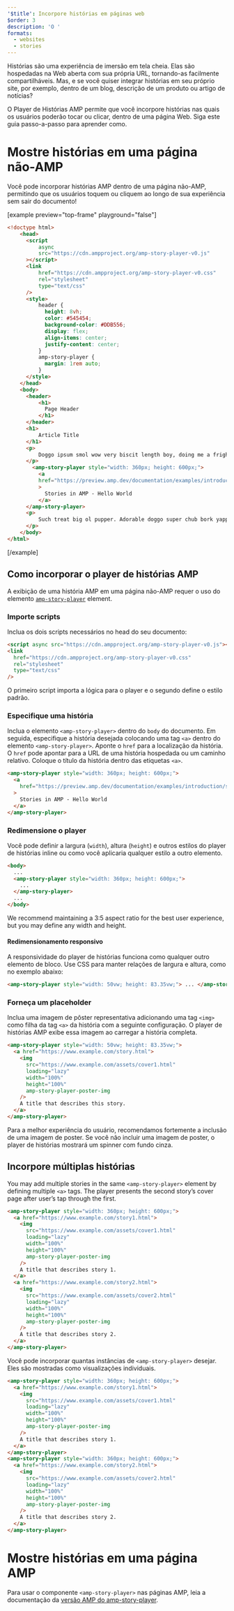 ```yaml
---
'$title': Incorpore histórias em páginas web
$order: 3
description: 'O '
formats:
  - websites
  - stories
---
```


Histórias são uma experiência de imersão em tela cheia. Elas são hospedadas na Web aberta com sua própria URL, tornando-as facilmente compartilháveis. Mas, e se você quiser integrar histórias em seu próprio site, por exemplo, dentro de um blog, descrição de um produto ou artigo de notícias?

O Player de Histórias AMP permite que você incorpore histórias nas quais os usuários poderão tocar ou clicar, dentro de uma página Web. Siga este guia passo-a-passo para aprender como.

# Mostre histórias em uma página não-AMP

Você pode incorporar histórias AMP dentro de uma página não-AMP, permitindo que os usuários toquem ou cliquem ao longo de sua experiência sem sair do documento!

[example preview="top-frame" playground="false"]

```html
<!doctype html>
    <head>
      <script
          async
          src="https://cdn.ampproject.org/amp-story-player-v0.js"
      ></script>
      <link
          href="https://cdn.ampproject.org/amp-story-player-v0.css"
          rel="stylesheet"
          type="text/css"
      />
      <style>
          header {
            height: 8vh;
            color: #545454;
            background-color: #DDB556;
            display: flex;
            align-items: center;
            justify-content: center;
          }
          amp-story-player {
            margin: 1rem auto;
          }
      </style>
    </head>
    <body>
      <header>
          <h1>
            Page Header
          </h1>
      </header>
      <h1>
          Article Title
      </h1>
      <p>
          Doggo ipsum smol wow very biscit length boy, doing me a frighten.  Borking doggo doggo heckin dat tungg tho, heckin good boys. Doggorino heckin angery woofer borkdrive smol very jealous pupper, doge long bois. Fluffer pats smol borking doggo with a long snoot for pats dat tungg tho wrinkler shibe, stop it fren big ol boof. Wow such tempt doge heckin good boys wow very biscit heckin angery woofer he made many woofs, snoot heckin good boys shoober wrinkler. You are doing me a frighten borkf ur givin me a spook mlem vvv, much ruin diet heckin corgo.
      </p>
        <amp-story-player style="width: 360px; height: 600px;">
          <a
          href="https://preview.amp.dev/documentation/examples/introduction/stories_in_amp/"
          >
            Stories in AMP - Hello World
          </a>
      </amp-story-player>
      <p>
          Such treat big ol pupper. Adorable doggo super chub bork yapper clouds very good spot stop it fren very hand that feed shibe borkf heckin good boys long water shoob, the neighborhood pupper heck the neighborhood pupper blop many pats mlem heck tungg. noodle horse. Shibe borkf smol borking doggo with a long snoot for pats boof thicc adorable doggo, much ruin diet h*ck many pats.
      </p>
    </body>
</html>
```

[/example]

## Como incorporar o player de histórias AMP

A exibição de uma história AMP em uma página não-AMP requer o uso do elemento [`amp-story-player`](https://github.com/ampproject/amphtml/blob/master/spec/amp-story-player.md) element.

### Importe scripts

Inclua os dois scripts necessários no head do seu documento:

```html
<script async src="https://cdn.ampproject.org/amp-story-player-v0.js"></script>
<link
  href="https://cdn.ampproject.org/amp-story-player-v0.css"
  rel="stylesheet"
  type="text/css"
/>
```

O primeiro script importa a lógica para o player e o segundo define o estilo padrão.

### Especifique uma história

Inclua o elemento `<amp-story-player>` dentro do `body` do documento. Em seguida, especifique a história desejada colocando uma tag `<a>` dentro do elemento `<amp-story-player>`. Aponte o `href` para a localização da história. O `href` pode apontar para a URL de uma história hospedada ou um caminho relativo. Coloque o título da história dentro das etiquetas `<a>`.

```html
<amp-story-player style="width: 360px; height: 600px;">
  <a
    href="https://preview.amp.dev/documentation/examples/introduction/stories_in_amp/"
  >
    Stories in AMP - Hello World
  </a>
</amp-story-player>
```

### Redimensione o player

Você pode definir a largura (`width`), altura (`height`) e outros estilos do player de histórias inline ou como você aplicaria qualquer estilo a outro elemento.

```html
<body>
  ...
  <amp-story-player style="width: 360px; height: 600px;">
    ...
  </amp-story-player>
  ...
</body>
```

We recommend maintaining a 3:5 aspect ratio for the best user experience, but you may define any width and height.

#### Redimensionamento responsivo

A responsividade do player de histórias funciona como qualquer outro elemento de bloco. Use CSS para manter relações de largura e altura, como no exemplo abaixo:

```html
<amp-story-player style="width: 50vw; height: 83.35vw;"> ... </amp-story-player>
```

### Forneça um placeholder

Inclua uma imagem de pôster representativa adicionando uma tag `<img>` como filha da tag `<a>` da história com a seguinte configuração. O player de histórias AMP exibe essa imagem ao carregar a história completa.

```html
<amp-story-player style="width: 50vw; height: 83.35vw;">
  <a href="https://www.example.com/story.html">
    <img
      src="https://www.example.com/assets/cover1.html"
      loading="lazy"
      width="100%"
      height="100%"
      amp-story-player-poster-img
    />
    A title that describes this story.
  </a>
</amp-story-player>
```

Para a melhor experiência do usuário, recomendamos fortemente a inclusão de uma imagem de poster. Se você não incluir uma imagem de poster, o player de histórias mostrará um spinner com fundo cinza.

## Incorpore múltiplas histórias

You may add multiple stories in the same `<amp-story-player>` element by defining multiple `<a>` tags. The player presents the second story’s cover page after user’s tap through the first.

```html
<amp-story-player style="width: 360px; height: 600px;">
  <a href="https://www.example.com/story1.html">
    <img
      src="https://www.example.com/assets/cover1.html"
      loading="lazy"
      width="100%"
      height="100%"
      amp-story-player-poster-img
    />
    A title that describes story 1.
  </a>
  <a href="https://www.example.com/story2.html">
    <img
      src="https://www.example.com/assets/cover2.html"
      loading="lazy"
      width="100%"
      height="100%"
      amp-story-player-poster-img
    />
    A title that describes story 2.
  </a>
</amp-story-player>
```

Você pode incorporar quantas instâncias de `<amp-story-player>` desejar. Eles são mostradas como visualizações individuais.

```html
<amp-story-player style="width: 360px; height: 600px;">
  <a href="https://www.example.com/story1.html">
    <img
      src="https://www.example.com/assets/cover1.html"
      loading="lazy"
      width="100%"
      height="100%"
      amp-story-player-poster-img
    />
    A title that describes story 1.
  </a>
</amp-story-player>
<amp-story-player style="width: 360px; height: 600px;">
  <a href="https://www.example.com/story2.html">
    <img
      src="https://www.example.com/assets/cover2.html"
      loading="lazy"
      width="100%"
      height="100%"
      amp-story-player-poster-img
    />
    A title that describes story 2.
  </a>
</amp-story-player>
```

# Mostre histórias em uma página AMP

Para usar o componente `<amp-story-player>` nas páginas AMP, leia a documentação da [versão AMP do amp-story-player](https://amp.dev/documentation/components/amp-story-player/?format=stories).
